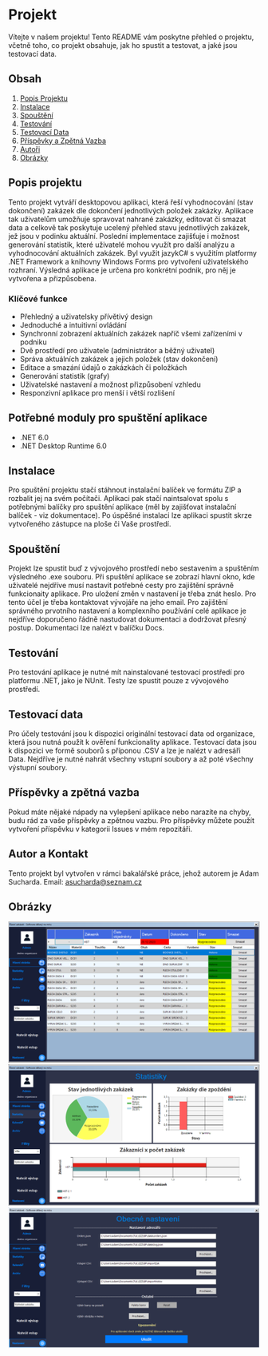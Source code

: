 ﻿# Projekt 

Vítejte v našem projektu! Tento README vám poskytne přehled o projektu, včetně toho, co projekt obsahuje, jak ho spustit a testovat, a jaké jsou testovací data.

## Obsah

1. [Popis Projektu](#popis-projektu)
2. [Instalace](#instalace)
3. [Spouštění](#spouštění)
4. [Testování](#testování)
5. [Testovací Data](#testovací-data)
6. [Příspěvky a Zpětná Vazba](#příspěvky-a-zpětná-vazba)
7. [Autoři](#autoři)
8. [Obrázky](#obrázky)

## Popis projektu

Tento projekt vytváří desktopovou aplikaci, která řeší vyhodnocování (stav dokončení) zakázek dle dokončení jednotlivých položek zakázky.
Aplikace tak uživatelům umožňuje spravovat nahrané zakázky, editovat či smazat data a celkově tak poskytuje ucelený přehled stavu jednotlivých zakázek, jež jsou v podinku aktuální.
Poslední implementace zajišťuje i možnost generování statistik, které uživatelé mohou využít pro další analýzu a vyhodnocování aktuálních zakázek.
Byl využit jazykC# s využitím platformy .NET Framework a knihovny Windows Forms pro vytvoření uživatelského rozhraní.
Výsledná aplikace je určena pro konkrétní podnik, pro něj je vytvořena a přizpůsobena. 

### Klíčové funkce
- Přehledný a uživatelsky přívětivý design
- Jednoduché a intuitivní ovládání
- Synchronní zobrazení aktuálních zakázek napříč všemi zařízeními v podniku
- Dvě prostředí pro uživatele (administrátor a běžný uživatel)
- Správa aktuálních zakázek a jejich položek (stav dokončení)
- Editace a smazání údajů o zakázkách či položkách
- Generování statistik (grafy)
- Uživatelské nastavení a možnost přizpůsobení vzhledu
- Responzivní aplikace pro menší i větší rozlišení

## Potřebné moduly pro spuštění aplikace
- .NET 6.0
- .NET Desktop Runtime 6.0

## Instalace

Pro spuštění projektu stačí stáhnout instalační balíček ve formátu ZIP a rozbalit jej na svém počítači. Aplikaci pak stačí naintsalovat spolu s potřebnými balíčky pro spuštění aplikace (měl by zajišťovat instalační balíček - viz dokumentace).
Po úspěšné instalaci lze aplikaci spustit skrze vytvořeného zástupce na ploše či Vaše prostředí.

## Spouštění

Projekt lze spustit buď z vývojového prostředí nebo sestavením a spuštěním výsledného .exe souboru. Při spuštění aplikace se zobrazí hlavní okno, kde uživatelé nejdříve musí nastavit potřebné cesty pro zajištění správně funkcionaity aplikace. Pro uložení změn v nastavení je třeba znát heslo. 
Pro tento účel je třeba kontaktovat vývojáře na jeho email. Pro zajištění správného prvotního nastavení a komplexního používání celé aplikace je nejdříve doporučeno řádně nastudovat dokumentaci a dodržovat přesný postup.
Dokumentaci lze nalézt v balíčku Docs.

## Testování

Pro testování aplikace je nutné mít nainstalované testovací prostředí pro platformu .NET, jako je NUnit. Testy lze spustit pouze z vývojového prostředí.

## Testovací data

Pro účely testování jsou k dispozici originální testovací data od organizace, která jsou nutná použít k ověření funkcionality aplikace. Testovací data jsou k dispozici ve formě souborů s příponou .CSV a lze je nalézt v adresáři Data. 
Nejdříve je nutné nahrát všechny vstupní soubory a až poté všechny výstupní soubory.

## Příspěvky a zpětná vazba

Pokud máte nějaké nápady na vylepšení aplikace nebo narazíte na chyby, budu rád za vaše příspěvky a zpětnou vazbu. Pro příspěvky můžete použít vytvoření příspěvku v kategorii Issues v mém repozitáři.

## Autor a Kontakt

Tento projekt byl vytvořen v rámci bakalářské práce, jehož autorem je Adam Sucharda.
Email: asucharda@seznam.cz

## Obrázky

![Hlavní stránka](Docs/app-dashboard.PNG)
![Statistiky](Docs/app-statistiky.PNG)
![Nastavení apliakkce](Docs/app-settings.PNG)